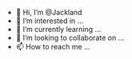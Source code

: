 - 👋 Hi, I’m @Jackland
- 👀 I’m interested in ...
- 🌱 I’m currently learning ...
- 💞️ I’m looking to collaborate on ...
- 📫 How to reach me ...

<!---
Jackland/Jackland is a ✨ special ✨ repository because its `README.md` (this file) appears on your GitHub profile.
You can click the Preview link to take a look at your changes.
--->
